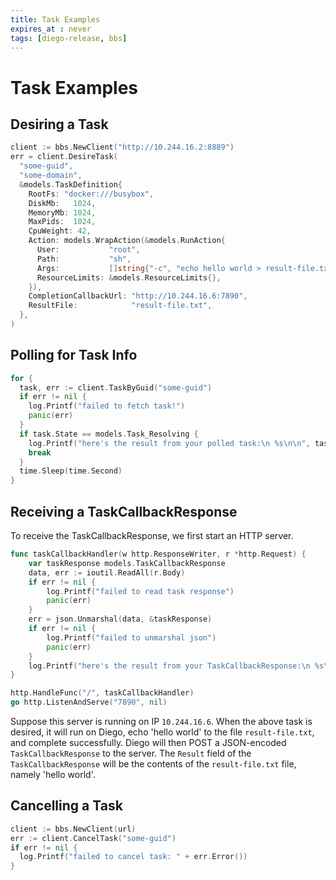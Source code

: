 ```yaml
---
title: Task Examples
expires_at : never
tags: [diego-release, bbs]
---
```

# Task Examples

## Desiring a Task

```go
client := bbs.NewClient("http://10.244.16.2:8889")
err = client.DesireTask(
  "some-guid",
  "some-domain",
  &models.TaskDefinition{
    RootFs: "docker:///busybox",
    DiskMb:   1024,
    MemoryMb: 1024,
    MaxPids:  1024,
    CpuWeight: 42,
    Action: models.WrapAction(&models.RunAction{
      User:           "root",
      Path:           "sh",
      Args:           []string{"-c", "echo hello world > result-file.txt"},
      ResourceLimits: &models.ResourceLimits{},
    }),
    CompletionCallbackUrl: "http://10.244.16.6:7890",
    ResultFile:            "result-file.txt",
  },
)
```

## Polling for Task Info

```go
for {
  task, err := client.TaskByGuid("some-guid")
  if err != nil {
    log.Printf("failed to fetch task!")
    panic(err)
  }
  if task.State == models.Task_Resolving {
    log.Printf("here's the result from your polled task:\n %s\n\n", task.Result)
    break
  }
  time.Sleep(time.Second)
}
```

## Receiving a TaskCallbackResponse

To receive the TaskCallbackResponse, we first start an HTTP server.

```go
func taskCallbackHandler(w http.ResponseWriter, r *http.Request) {
	var taskResponse models.TaskCallbackResponse
	data, err := ioutil.ReadAll(r.Body)
	if err != nil {
		log.Printf("failed to read task response")
		panic(err)
	}
	err = json.Unmarshal(data, &taskResponse)
	if err != nil {
		log.Printf("failed to unmarshal json")
		panic(err)
	}
	log.Printf("here's the result from your TaskCallbackResponse:\n %s\n\n", taskResponse.Result)
}

http.HandleFunc("/", taskCallbackHandler)
go http.ListenAndServe("7890", nil)
```

Suppose this server is running on IP `10.244.16.6`. When the above task is desired, it will run on Diego, echo 'hello world' to the file `result-file.txt`, and complete successfully. Diego will then POST a JSON-encoded `TaskCallbackResponse` to the server. The `Result` field of the `TaskCallbackResponse` will be the contents of the `result-file.txt` file, namely 'hello world'.


## Cancelling a Task

```go
client := bbs.NewClient(url)
err := client.CancelTask("some-guid")
if err != nil {
  log.Printf("failed to cancel task: " + err.Error())
}
```
